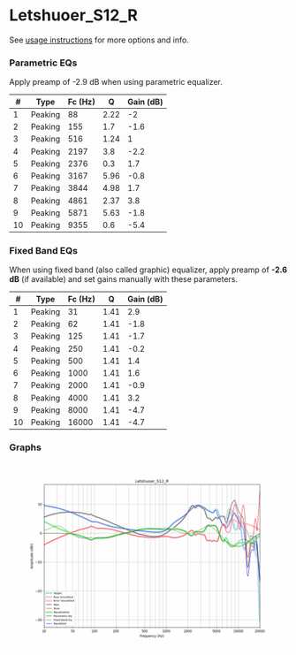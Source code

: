 # Letshuoer_S12_R
See [usage instructions](https://github.com/jaakkopasanen/AutoEq#usage) for more options and info.

### Parametric EQs
Apply preamp of -2.9 dB when using parametric equalizer.

|   # | Type    |   Fc (Hz) |    Q |   Gain (dB) |
|-----|---------|-----------|------|-------------|
|   1 | Peaking |        88 | 2.22 |        -2   |
|   2 | Peaking |       155 | 1.7  |        -1.6 |
|   3 | Peaking |       516 | 1.24 |         1   |
|   4 | Peaking |      2197 | 3.8  |        -2.2 |
|   5 | Peaking |      2376 | 0.3  |         1.7 |
|   6 | Peaking |      3167 | 5.96 |        -0.8 |
|   7 | Peaking |      3844 | 4.98 |         1.7 |
|   8 | Peaking |      4861 | 2.37 |         3.8 |
|   9 | Peaking |      5871 | 5.63 |        -1.8 |
|  10 | Peaking |      9355 | 0.6  |        -5.4 |

### Fixed Band EQs
When using fixed band (also called graphic) equalizer, apply preamp of **-2.6 dB** (if available) and set gains manually with these parameters.

|   # | Type    |   Fc (Hz) |    Q |   Gain (dB) |
|-----|---------|-----------|------|-------------|
|   1 | Peaking |        31 | 1.41 |         2.9 |
|   2 | Peaking |        62 | 1.41 |        -1.8 |
|   3 | Peaking |       125 | 1.41 |        -1.7 |
|   4 | Peaking |       250 | 1.41 |        -0.2 |
|   5 | Peaking |       500 | 1.41 |         1.4 |
|   6 | Peaking |      1000 | 1.41 |         1.6 |
|   7 | Peaking |      2000 | 1.41 |        -0.9 |
|   8 | Peaking |      4000 | 1.41 |         3.2 |
|   9 | Peaking |      8000 | 1.41 |        -4.7 |
|  10 | Peaking |     16000 | 1.41 |        -4.7 |

### Graphs
![](./Letshuoer_S12_R.png)
